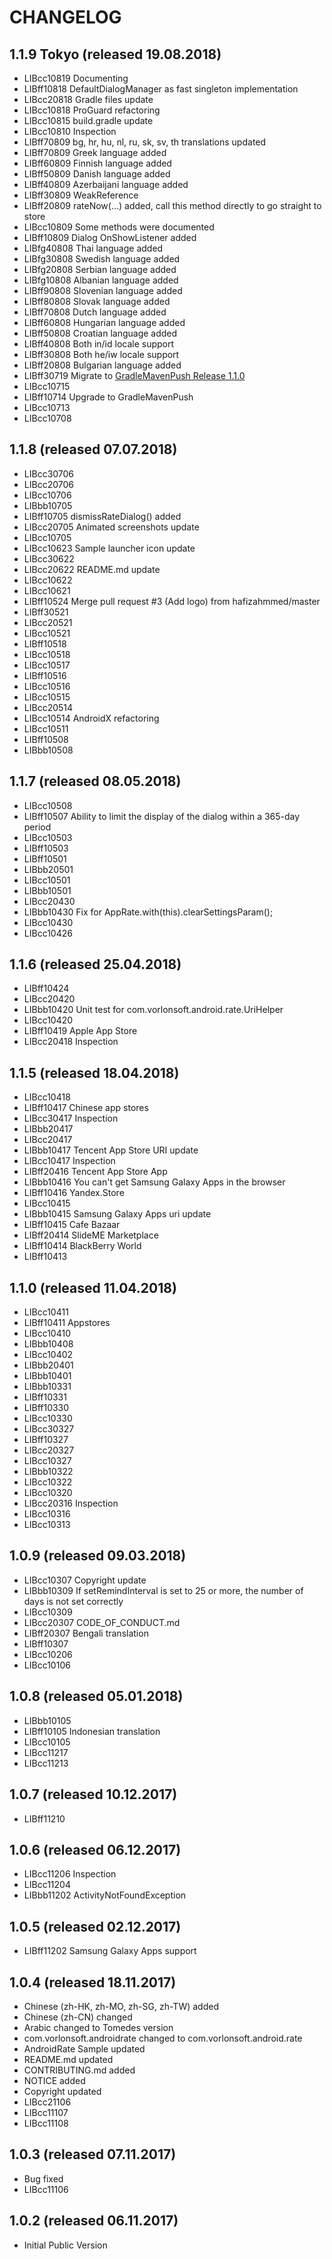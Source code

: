 # CHANGELOG

## 1.1.9 Tokyo (released 19.08.2018)

- LIBcc10819 Documenting
- LIBff10818 DefaultDialogManager as fast singleton implementation
- LIBcc20818 Gradle files update
- LIBcc10818 ProGuard refactoring
- LIBcc10815 build.gradle update
- LIBcc10810 Inspection
- LIBff70809 bg, hr, hu, nl, ru, sk, sv, th translations updated
- LIBff70809 Greek language added
- LIBff60809 Finnish language added
- LIBff50809 Danish language added
- LIBff40809 Azerbaijani language added
- LIBff30809 WeakReference<Dialog> to dialog implemented
- LIBff20809 rateNow(...) added, call this method directly to go straight to store
- LIBcc10809 Some methods were documented
- LIBff10809 Dialog OnShowListener added
- LIBfg40808 Thai language added
- LIBfg30808 Swedish language added
- LIBfg20808 Serbian language added
- LIBfg10808 Albanian language added
- LIBff90808 Slovenian language added
- LIBff80808 Slovak language added
- LIBff70808 Dutch language added
- LIBff60808 Hungarian language added
- LIBff50808 Croatian language added
- LIBff40808 Both in/id locale support
- LIBff30808 Both he/iw locale support
- LIBff20808 Bulgarian language added
- LIBff30719 Migrate to [GradleMavenPush Release 1.1.0](https://github.com/Vorlonsoft/GradleMavenPush/tree/1.1.0)
- LIBcc10715
- LIBff10714 Upgrade to GradleMavenPush
- LIBcc10713
- LIBcc10708

## 1.1.8 (released 07.07.2018)

- LIBcc30706
- LIBcc20706
- LIBcc10706
- LIBbb10705
- LIBff10705 dismissRateDialog() added
- LIBcc20705 Animated screenshots update
- LIBcc10705
- LIBcc10623 Sample launcher icon update
- LIBcc30622
- LIBcc20622 README.md update
- LIBcc10622
- LIBcc10621
- LIBff10524 Merge pull request #3 (Add logo) from hafizahmmed/master
- LIBff30521
- LIBcc20521
- LIBcc10521
- LIBff10518
- LIBcc10518
- LIBcc10517
- LIBff10516
- LIBcc10516
- LIBcc10515
- LIBcc20514
- LIBcc10514 AndroidX refactoring
- LIBcc10511
- LIBff10508
- LIBbb10508

## 1.1.7 (released 08.05.2018)

- LIBcc10508
- LIBff10507 Ability to limit the display of the dialog within a 365-day period
- LIBcc10503
- LIBff10503
- LIBff10501
- LIBbb20501
- LIBcc10501
- LIBbb10501
- LIBcc20430
- LIBbb10430 Fix for AppRate.with(this).clearSettingsParam();
- LIBcc10430
- LIBcc10426

## 1.1.6 (released 25.04.2018)

- LIBff10424
- LIBcc20420
- LIBbb10420 Unit test for com.vorlonsoft.android.rate.UriHelper
- LIBcc10420
- LIBff10419 Apple App Store
- LIBcc20418 Inspection

## 1.1.5 (released 18.04.2018)

- LIBcc10418
- LIBff10417 Chinese app stores
- LIBcc30417 Inspection
- LIBbb20417
- LIBcc20417
- LIBbb10417 Tencent App Store URI update
- LIBcc10417 Inspection
- LIBff20416 Tencent App Store App
- LIBbb10416 You can't get Samsung Galaxy Apps in the browser
- LIBff10416 Yandex.Store
- LIBcc10415
- LIBbb10415 Samsung Galaxy Apps uri update
- LIBff10415 Cafe Bazaar
- LIBff20414 SlideME Marketplace
- LIBff10414 BlackBerry World
- LIBff10413

## 1.1.0 (released 11.04.2018)

- LIBcc10411
- LIBff10411 Appstores
- LIBcc10410
- LIBbb10408
- LIBcc10402
- LIBbb20401
- LIBbb10401
- LIBbb10331
- LIBff10331
- LIBff10330
- LIBcc10330
- LIBcc30327
- LIBff10327
- LIBcc20327
- LIBcc10327
- LIBbb10322
- LIBcc10322
- LIBcc10320
- LIBcc20316 Inspection
- LIBcc10316
- LIBcc10313

## 1.0.9 (released 09.03.2018)

- LIBcc10307 Copyright update
- LIBbb10309 If setRemindInterval is set to 25 or more, the number of days is not set correctly
- LIBcc10309
- LIBcc20307 CODE_OF_CONDUCT.md
- LIBff20307 Bengali translation
- LIBff10307
- LIBcc10206
- LIBcc10106

## 1.0.8 (released 05.01.2018)

- LIBbb10105
- LIBff10105 Indonesian translation
- LIBcc10105
- LIBcc11217
- LIBcc11213

## 1.0.7 (released 10.12.2017)

- LIBff11210

## 1.0.6 (released 06.12.2017)

- LIBcc11206 Inspection
- LIBcc11204
- LIBbb11202 ActivityNotFoundException

## 1.0.5 (released 02.12.2017)

- LIBff11202 Samsung Galaxy Apps support

## 1.0.4 (released 18.11.2017)

- Chinese (zh-HK, zh-MO, zh-SG, zh-TW) added
- Chinese (zh-CN) changed
- Arabic changed to Tomedes version
- com.vorlonsoft.androidrate changed to com.vorlonsoft.android.rate
- AndroidRate Sample updated
- README.md updated
- CONTRIBUTING.md added
- NOTICE added
- Copyright updated
- LIBcc21106
- LIBcc11107
- LIBcc11108

## 1.0.3 (released 07.11.2017)

- Bug fixed
- LIBcc11106

## 1.0.2 (released 06.11.2017)

- Initial Public Version